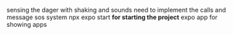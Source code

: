 sensing the dager with shaking and sounds need to implement the calls and message sos system
npx expo start **for starting the project**
expo app for showing apps 
